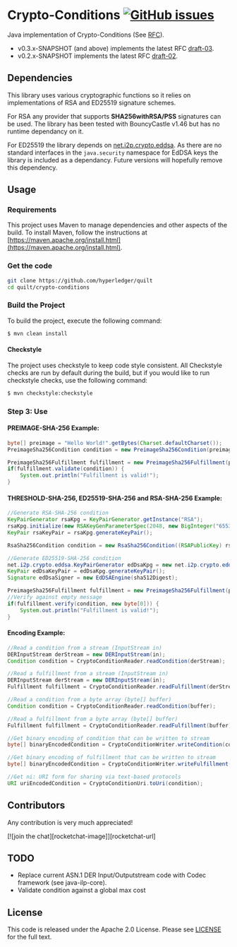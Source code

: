 # Crypto-Conditions [![GitHub issues](https://img.shields.io/github/issues-raw/hyperledger/quilt/crypto-conditions.svg)](https://github.com/hyperledger/quilt/issues?q=is%3Aissue+is%3Aopen+label%3Acrypto-conditions)

Java implementation of Crypto-Conditions (See [RFC](https://datatracker.ietf.org/doc/draft-thomas-crypto-conditions/)).

* v0.3.x-SNAPSHOT (and above) implements the latest RFC [draft-03](https://tools.ietf.org/html/draft-thomas-crypto-conditions-03).
* v0.2.x-SNAPSHOT implements the latest RFC [draft-02](https://tools.ietf.org/html/draft-thomas-crypto-conditions-02).  

## Dependencies

This library uses various cryptographic functions so it relies on implementations of RSA and ED25519 signature schemes.

For RSA any provider that supports **SHA256withRSA/PSS** signatures can be used. The library has been tested with BouncyCastle v1.46 but has no runtime dependancy on it.

For ED25519 the library depends on [net.i2p.crypto.eddsa](https://github.com/str4d/ed25519-java). As there are no standard interfaces in the `java.security` namespace for EdDSA keys the library is included as a dependancy. Future versions will hopefully remove this dependency.

 
## Usage

### Requirements
This project uses Maven to manage dependencies and other aspects of the build. 
To install Maven, follow the instructions at [https://maven.apache.org/install.html](https://maven.apache.org/install.html).


### Get the code

``` sh
git clone https://github.com/hyperledger/quilt
cd quilt/crypto-conditions
```

### Build the Project
To build the project, execute the following command:

```bash
$ mvn clean install
```

#### Checkstyle
The project uses checkstyle to keep code style consistent. All Checkstyle checks are run by default during the build, but if you would like to run checkstyle checks, use the following command:

```bash
$ mvn checkstyle:checkstyle
```

### Step 3: Use

#### PREIMAGE-SHA-256 Example:
```java
byte[] preimage = "Hello World!".getBytes(Charset.defaultCharset());
PreimageSha256Condition condition = new PreimageSha256Condition(preimage);

PreimageSha256Fulfillment fulfillment = new PreimageSha256Fulfillment(preimage);
if(fulfillment.validate(condition)) {
    System.out.println("Fulfillment is valid!");
}
```

#### THRESHOLD-SHA-256, ED25519-SHA-256 and RSA-SHA-256 Example:
```java
//Generate RSA-SHA-256 condition
KeyPairGenerator rsaKpg = KeyPairGenerator.getInstance("RSA");
rsaKpg.initialize(new RSAKeyGenParameterSpec(2048, new BigInteger("65537")));
KeyPair rsaKeyPair = rsaKpg.generateKeyPair();

RsaSha256Condition condition = new RsaSha256Condition((RSAPublicKey) rsaKeyPair.getPublic());

//Generate ED25519-SHA-256 condition
net.i2p.crypto.eddsa.KeyPairGenerator edDsaKpg = new net.i2p.crypto.eddsa.KeyPairGenerator();
KeyPair edDsaKeyPair = edDsaKpg.generateKeyPair();
Signature edDsaSigner = new EdDSAEngine(sha512Digest);

PreimageSha256Fulfillment fulfillment = new PreimageSha256Fulfillment(preimage);
//Verify against empty message
if(fulfillment.verify(condition, new byte[0])) {
    System.out.println("Fulfillment is valid!");
}
```


#### Encoding Example:
```java
//Read a condition from a stream (InputStream in)
DERInputStream derStream = new DERInputStream(in);
Condition condition = CryptoConditionReader.readCondition(derStream);

//Read a fulfillment from a stream (InputStream in)
DERInputStream derStream = new DERInputStream(in);
Fulfillment fulfillment = CryptoConditionReader.readFulfillment(derStream);

//Read a condition from a byte array (byte[] buffer)
Condition condition = CryptoConditionReader.readCondition(buffer);

//Read a fulfillment from a byte array (byte[] buffer)
Fulfillment fulfillment = CryptoConditionReader.readFulfillment(buffer);

//Get binary encoding of condition that can be written to stream
byte[] binaryEncodedCondition = CryptoConditionWriter.writeCondition(condition);

//Get binary encoding of fulfillment that can be written to stream
byte[] binaryEncodedCondition = CryptoConditionWriter.writeFulfillment(fulfillment);

//Get ni: URI form for sharing via text-based protocols
URI uriEncodedCondition = CryptoConditionUri.toUri(condition);
```

## Contributors

Any contribution is very much appreciated! 

[![join the chat][rocketchat-image]][rocketchat-url]

## TODO

  - Replace current ASN.1 DER Input/Outputstream code with Codec framework (see java-ilp-core).
  - Validate condition against a global max cost

## License

This code is released under the Apache 2.0 License. Please see [LICENSE](./../LICENSE) for the full text.

